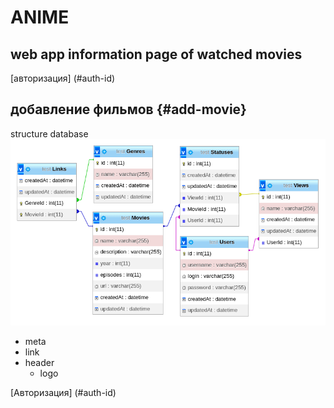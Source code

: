 # ANIME

## web app information page of watched movies

[авторизация] (#auth-id)

## добавление фильмов {#add-movie} 

structure database
![db](./db.png)


* meta
* link
* header
    * logo

[Авторизация] (#auth-id)